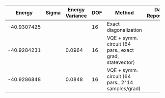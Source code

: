 | Energy      | Sigma   | Energy Variance   | DOF | Method                                                       | Data Repository |
|-------------|---------|-------------------|-----|--------------------------------------------------------------|-----------------|
| -40.9307425 |         |                   | 16  | Exact diagonalization                                        |                 |
| -40.9284231 |         | 0.0964            | 16  | VQE + symm. circuit (64 pars., exact grad, statevector)      |                 |
| -40.9286848 |         | 0.0848            | 16  | VQE + symm. circuit (64 pars., 2^14 samples/grad)            |                 |
